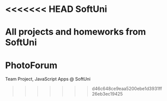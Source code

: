 <<<<<<< HEAD
SoftUni
=======

All projects and homeworks from SoftUni
=======
PhotoForum
==========

Team Project, JavaScript Apps @ SoftUni
>>>>>>> d46c648ce9eaa5200ebe1d3931ff26eb3ec19425
